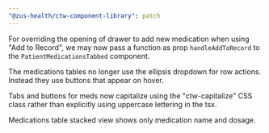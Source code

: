 ```yaml
---
"@zus-health/ctw-component-library": patch
---
```


For overriding the opening of drawer to add new medication when using "Add to Record", we may now pass a function as
prop `handleAddToRecord` to the `PatientMedicationsTabbed` component.

The medications tables no longer use the ellipsis dropdown for row actions.
Instead they use buttons that appear on hover.

Tabs and buttons for meds now capitalize using the "ctw-capitalize" CSS class
rather than explicitly using uppercase lettering in the tsx.

Medications table stacked view shows only medication name and dosage.
